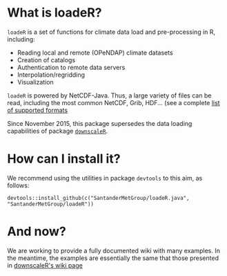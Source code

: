 What is loadeR?
===============

`loadeR` is a set of functions for climate data load and pre-processing in R, including:
 * Reading local and remote (OPeNDAP) climate datasets
 * Creation of catalogs
 * Authentication to remote data servers
 * Interpolation/regridding
 * Visualization

`loadeR` is powered by NetCDF-Java. Thus, a large variety of files can be read, including the most common NetCDF, Grib, HDF... (see a complete [list of supported formats](http://www.unidata.ucar.edu/software/thredds/current/netcdf-java/reference/formats/FileTypes.html)

Since November 2015, this package supersedes the data loading capabilities of package [`downscaleR`](https://github.com/SantanderMetGroup/downscaleR).

# How can I install it?

We recommend using the utilities in package `devtools` to this aim, as follows:

```{r}
devtools::install_github(c("SantanderMetGroup/loadeR.java", "SantanderMetGroup/loadeR"))
```

# And now?

We are working to provide a fully documented wiki with many examples. In the meantime, the examples are essentially the same that those presented in [downscaleR's wiki page](https://github.com/SantanderMetGroup/downscaleR/wiki)

